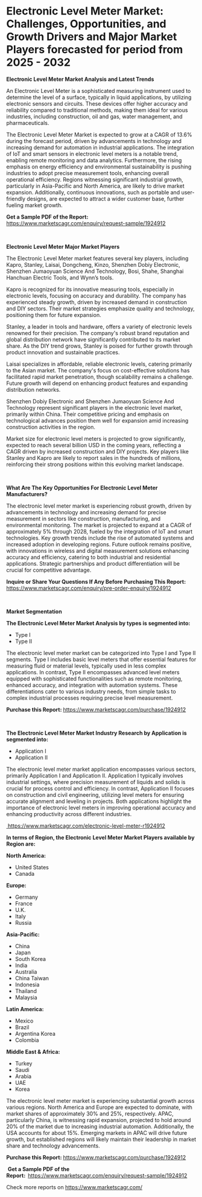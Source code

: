 <p><h1>Electronic Level Meter Market: Challenges, Opportunities, and Growth Drivers and Major Market Players forecasted for period from 2025 - 2032</h1></p><p><strong>Electronic Level Meter Market Analysis and Latest Trends</strong></p>
<p><p>An Electronic Level Meter is a sophisticated measuring instrument used to determine the level of a surface, typically in liquid applications, by utilizing electronic sensors and circuits. These devices offer higher accuracy and reliability compared to traditional methods, making them ideal for various industries, including construction, oil and gas, water management, and pharmaceuticals.</p><p>The Electronic Level Meter Market is expected to grow at a CAGR of 13.6% during the forecast period, driven by advancements in technology and increasing demand for automation in industrial applications. The integration of IoT and smart sensors in electronic level meters is a notable trend, enabling remote monitoring and data analytics. Furthermore, the rising emphasis on energy efficiency and environmental sustainability is pushing industries to adopt precise measurement tools, enhancing overall operational efficiency. Regions witnessing significant industrial growth, particularly in Asia-Pacific and North America, are likely to drive market expansion. Additionally, continuous innovations, such as portable and user-friendly designs, are expected to attract a wider customer base, further fueling market growth.</p></p>
<p><strong>Get a Sample PDF of the Report:&nbsp;</strong> <a href="https://www.marketscagr.com/enquiry/request-sample/1924912?utm_campaign=1879&utm_medium=2&utm_source=Github&utm_content=ia&utm_term=14012025&utm_id=electronic-level-meter">https://www.marketscagr.com/enquiry/request-sample/1924912</a></p>
<p>&nbsp;</p>
<p><strong>Electronic Level Meter Major Market Players</strong></p>
<p><p>The Electronic Level Meter market features several key players, including Kapro, Stanley, Laisai, Dongcheng, Kinzo, Shenzhen Dobiy Electronic, Shenzhen Jumaoyuan Science And Technology, Bosi, Shahe, Shanghai Hanchuan Electric Tools, and Wynn’s tools. </p><p>Kapro is recognized for its innovative measuring tools, especially in electronic levels, focusing on accuracy and durability. The company has experienced steady growth, driven by increased demand in construction and DIY sectors. Their market strategies emphasize quality and technology, positioning them for future expansion.</p><p>Stanley, a leader in tools and hardware, offers a variety of electronic levels renowned for their precision. The company's robust brand reputation and global distribution network have significantly contributed to its market share. As the DIY trend grows, Stanley is poised for further growth through product innovation and sustainable practices.</p><p>Laisai specializes in affordable, reliable electronic levels, catering primarily to the Asian market. The company's focus on cost-effective solutions has facilitated rapid market penetration, though scalability remains a challenge. Future growth will depend on enhancing product features and expanding distribution networks.</p><p>Shenzhen Dobiy Electronic and Shenzhen Jumaoyuan Science And Technology represent significant players in the electronic level market, primarily within China. Their competitive pricing and emphasis on technological advances position them well for expansion amid increasing construction activities in the region.</p><p>Market size for electronic level meters is projected to grow significantly, expected to reach several billion USD in the coming years, reflecting a CAGR driven by increased construction and DIY projects. Key players like Stanley and Kapro are likely to report sales in the hundreds of millions, reinforcing their strong positions within this evolving market landscape.</p></p>
<p>&nbsp;</p>
<p><strong>What Are The Key Opportunities For Electronic Level Meter Manufacturers?</strong></p>
<p><p>The electronic level meter market is experiencing robust growth, driven by advancements in technology and increasing demand for precise measurement in sectors like construction, manufacturing, and environmental monitoring. The market is projected to expand at a CAGR of approximately 5% through 2028, fueled by the integration of IoT and smart technologies. Key growth trends include the rise of automated systems and increased adoption in developing regions. Future outlook remains positive, with innovations in wireless and digital measurement solutions enhancing accuracy and efficiency, catering to both industrial and residential applications. Strategic partnerships and product differentiation will be crucial for competitive advantage.</p></p>
<p><strong>Inquire or Share Your Questions If Any Before Purchasing This Report:</strong> <a href="https://www.marketscagr.com/enquiry/pre-order-enquiry/1924912?utm_campaign=1879&utm_medium=2&utm_source=Github&utm_content=ia&utm_term=14012025&utm_id=electronic-level-meter">https://www.marketscagr.com/enquiry/pre-order-enquiry/1924912</a></p>
<p>&nbsp;</p>
<p><strong>Market Segmentation</strong></p>
<p><strong>The Electronic Level Meter Market Analysis by types is segmented into:</strong></p>
<p><ul><li>Type I</li><li>Type II</li></ul></p>
<p><p>The electronic level meter market can be categorized into Type I and Type II segments. Type I includes basic level meters that offer essential features for measuring fluid or material levels, typically used in less complex applications. In contrast, Type II encompasses advanced level meters equipped with sophisticated functionalities such as remote monitoring, enhanced accuracy, and integration with automation systems. These differentiations cater to various industry needs, from simple tasks to complex industrial processes requiring precise level measurement.</p></p>
<p><strong>Purchase this Report:&nbsp;</strong><a href="https://www.marketscagr.com/purchase/1924912?utm_campaign=1879&utm_medium=2&utm_source=Github&utm_content=ia&utm_term=14012025&utm_id=electronic-level-meter">https://www.marketscagr.com/purchase/1924912</a></p>
<p>&nbsp;</p>
<p><strong>The Electronic Level Meter Market Industry Research by Application is segmented into:</strong></p>
<p><ul><li>Application I</li><li>Application II</li></ul></p>
<p><p>The electronic level meter market application encompasses various sectors, primarily Application I and Application II. Application I typically involves industrial settings, where precision measurement of liquids and solids is crucial for process control and efficiency. In contrast, Application II focuses on construction and civil engineering, utilizing level meters for ensuring accurate alignment and leveling in projects. Both applications highlight the importance of electronic level meters in improving operational accuracy and enhancing productivity across different industries.</p></p>
<p><a href="https://www.marketscagr.com/electronic-level-meter-r1924912?utm_campaign=1879&utm_medium=2&utm_source=Github&utm_content=ia&utm_term=14012025&utm_id=electronic-level-meter">&nbsp;https://www.marketscagr.com/electronic-level-meter-r1924912</a></p>
<p><strong>In terms of Region, the Electronic Level Meter Market Players available by Region are:</strong></p>
<p>
    <p> <strong> North America: </strong>
        <ul>
            <li>United States</li>
            <li>Canada</li>
        </ul>
        </p> 
    <p> <strong> Europe: </strong>
        <ul>
            <li>Germany</li>
            <li>France</li>
            <li>U.K.</li>
            <li>Italy</li>
            <li>Russia</li>
        </ul>
        </p> 
    <p> <strong> Asia-Pacific: </strong>
        <ul>
            <li>China</li>
            <li>Japan</li>
            <li>South Korea</li>
            <li>India</li>
            <li>Australia</li>
            <li>China Taiwan</li>
            <li>Indonesia</li>
            <li>Thailand</li>
            <li>Malaysia</li>
        </ul>
        </p> 
    <p> <strong> Latin America: </strong>
        <ul>
            <li>Mexico</li>
            <li>Brazil</li>
            <li>Argentina Korea</li>
            <li>Colombia</li>
        </ul>
        </p> 
    <p> <strong> Middle East & Africa: </strong>
        <ul>
            <li>Turkey</li>
            <li>Saudi</li>
            <li>Arabia</li>
            <li>UAE</li>
            <li>Korea</li>
        </ul>
    </p>
    </p>
<p><p>The electronic level meter market is experiencing substantial growth across various regions. North America and Europe are expected to dominate, with market shares of approximately 30% and 25%, respectively. APAC, particularly China, is witnessing rapid expansion, projected to hold around 20% of the market due to increasing industrial automation. Additionally, the USA accounts for about 15%. Emerging markets in APAC will drive future growth, but established regions will likely maintain their leadership in market share and technology advancements.</p></p>
<p><strong>Purchase this Report: </strong><a href="https://www.marketscagr.com/purchase/1924912?utm_campaign=1879&utm_medium=2&utm_source=Github&utm_content=ia&utm_term=14012025&utm_id=electronic-level-meter">https://www.marketscagr.com/purchase/1924912</a></p>
<p>&nbsp;<strong>Get a Sample PDF of the Report:&nbsp;&nbsp;</strong><a href="https://www.marketscagr.com/enquiry/request-sample/1924912?utm_campaign=1879&utm_medium=2&utm_source=Github&utm_content=ia&utm_term=14012025&utm_id=electronic-level-meter">https://www.marketscagr.com/enquiry/request-sample/1924912</a></p>
<p><strong></strong></p>
<p>Check more reports on <a href="https://www.marketscagr.com/?utm_campaign=1879&utm_medium=2&utm_source=Github&utm_content=ia&utm_term=14012025&utm_id=electronic-level-meter">https://www.marketscagr.com/</a></p>